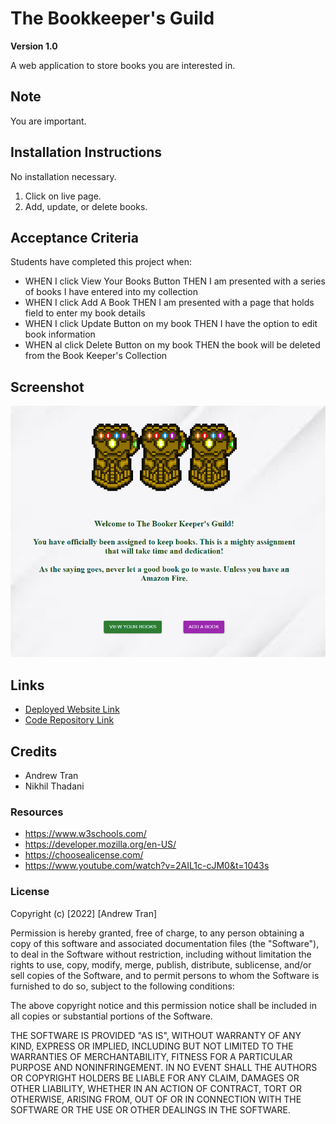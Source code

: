 # The Bookkeeper's Guild

**Version 1.0**

A web application to store books you are interested in.

## Note

You are important.

## Installation Instructions

No installation necessary.

1. Click on live page.
2. Add, update, or delete books.

## Acceptance Criteria

Students have completed this project when:

- WHEN I click View Your Books Button
  THEN I am presented with a series of books I have entered into my collection
- WHEN I click Add A Book
  THEN I am presented with a page that holds field to enter my book details
- WHEN I click Update Button on my book
  THEN I have the option to edit book information
- WHEN aI click Delete Button on my book
  THEN the book will be deleted from the Book Keeper's Collection

## Screenshot

![3InfinityGauntlets](./client/src/images/bookkeeperSS.png)

## Links

- [Deployed Website Link](https://bookkeeper11.herokuapp.com/)
- [Code Repository Link](https://github.com/AndrewT11/bookkeeper)

## Credits

- Andrew Tran
- Nikhil Thadani

### Resources

- https://www.w3schools.com/
- https://developer.mozilla.org/en-US/
- https://choosealicense.com/
- https://www.youtube.com/watch?v=2AIL1c-cJM0&t=1043s

### License

Copyright (c) [2022] [Andrew Tran]

Permission is hereby granted, free of charge, to any person obtaining a copy
of this software and associated documentation files (the "Software"), to deal
in the Software without restriction, including without limitation the rights
to use, copy, modify, merge, publish, distribute, sublicense, and/or sell
copies of the Software, and to permit persons to whom the Software is
furnished to do so, subject to the following conditions:

The above copyright notice and this permission notice shall be included in all
copies or substantial portions of the Software.

THE SOFTWARE IS PROVIDED "AS IS", WITHOUT WARRANTY OF ANY KIND, EXPRESS OR
IMPLIED, INCLUDING BUT NOT LIMITED TO THE WARRANTIES OF MERCHANTABILITY,
FITNESS FOR A PARTICULAR PURPOSE AND NONINFRINGEMENT. IN NO EVENT SHALL THE
AUTHORS OR COPYRIGHT HOLDERS BE LIABLE FOR ANY CLAIM, DAMAGES OR OTHER
LIABILITY, WHETHER IN AN ACTION OF CONTRACT, TORT OR OTHERWISE, ARISING FROM,
OUT OF OR IN CONNECTION WITH THE SOFTWARE OR THE USE OR OTHER DEALINGS IN THE
SOFTWARE.
